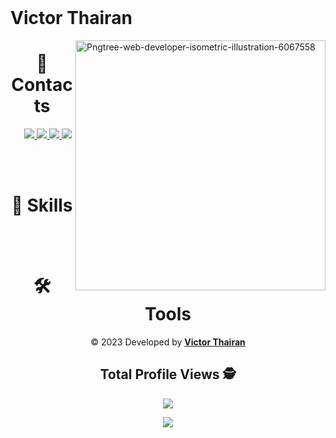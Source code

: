 

<br>

<h1> Victor Thairan </h1>

<img src="https://i.ibb.co/RQRqnxN/Pngtree-web-developer-isometric-illustration-6067558.png" alt="Pngtree-web-developer-isometric-illustration-6067558" border="0" width="400px" align="right" />


<h1 align="center">📲️ Contacts</h1>

<p align="center">&nbsp;&nbsp;&nbsp;&nbsp;
  <a href="mailto:victorthairan@gmail.com" alt="Gmail">
  <img src="https://img.shields.io/badge/Gmail-D14836?style=for-the-badge&logo=gmail&logoColor=white" />
  </a>

  <a href="https://https://www.linkedin.com/in/victor-thairan-21096722b/" alt="Linkedin">
  <img src="https://img.shields.io/badge/LinkedIn-0077B5?style=for-the-badge&logo=linkedin&logoColor=white"/>
  </a>
 
  <a href="https://www.facebook.com/victor.thairan.3" alt="Facebook">
  <img src="https://img.shields.io/badge/Facebook-1877F2?style=for-the-badge&logo=facebook&logoColor=white"/>
  </a>

  <a href="https://www.instagram.com/victorthairan/" alt="Instagram">
  <img src="https://img.shields.io/badge/Instagram-E4405F?style=for-the-badge&logo=instagram&logoColor=white"/>
  </a>
</p>

<br/>
<br/>

<div align="center">
  <h1 align="center">🚀 Skills</h1>

</div>
<br>
<br>

<div align="center">
  <h1 align="center">🛠️ Tools</h1>

  

<p align="center">&copy; 2023 Developed by <b><a href="https://Victorthairan.github.io/alison-web-developer/">Victor Thairan</a></b><p>

## Total Profile Views :detective: <br>
<p align="center"> 
 <img alingn="center" src="https://profile-counter.glitch.me/victorthairan/count.svg" />
</p>

<img src="https://imgur.com/rilHVxA.png"/>
